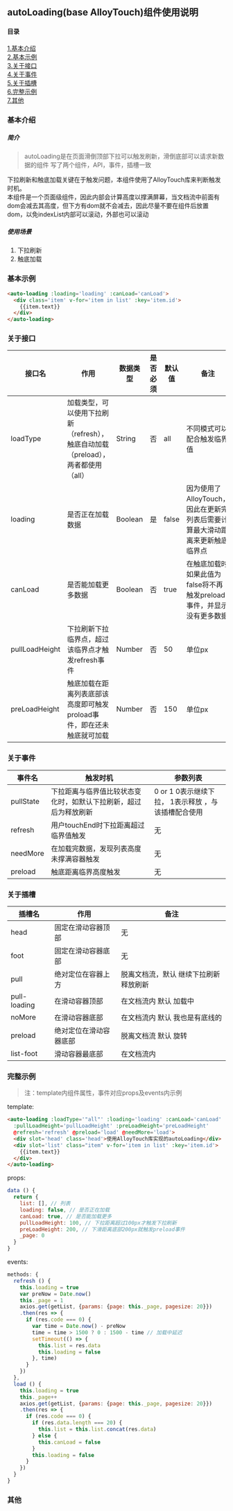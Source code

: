## autoLoading(base AlloyTouch)组件使用说明
#### 目录
[1.基本介绍](#基本介绍)  
[2.基本示例](#基本示例)  
[3.关于接口](#关于接口)  
[4.关于事件](#关于事件)  
[5.关于插槽](#关于插槽)  
[6.完整示例](#完整示例)  
[7.其他](#其他)  

### 基本介绍
##### 简介
> autoLoading是在页面滑倒顶部下拉可以触发刷新，滑倒底部可以请求新数据的组件
写了两个组件，API，事件，插槽一致

下拉刷新和触底加载关键在于触发问题，本组件使用了AlloyTouch库来判断触发时机。  
本组件是一个页面级组件，因此内部会计算高度以撑满屏幕，当文档流中前面有dom会减去其高度，但下方有dom就不会减去，因此尽量不要在组件后放置dom，以免indexList内部可以滚动，外部也可以滚动

##### 使用场景
1. 下拉刷新
2. 触底加载

### 基本示例
```html
<auto-loading :loading='loading' :canLoad='canLoad'>
  <div class='item' v-for='item in list' :key='item.id'>
    {{item.text}}
  </div>
</auto-loading>
```

### 关于接口
|接口名|作用|数据类型|是否必须|默认值|备注|
|---|---|---|---|---|---|
|loadType|加载类型，可以使用下拉刷新（refresh），触底自动加载（preload），两者都使用（all）|String|否|all|不同模式可以配合触发临界值|
|loading|是否正在加载数据|Boolean|是|false|因为使用了AlloyTouch，因此在更新完列表后需要计算最大滑动距离来更新触底临界点|
|canLoad|是否能加载更多数据|Boolean|否|true|在触底加载时如果此值为false将不再触发preload事件，并显示没有更多数据|
|pullLoadHeight|下拉刷新下拉临界点，超过该临界点才触发refresh事件|Number|否|50|单位px|
|preLoadHeight|触底加载在距离列表底部该高度即可触发proload事件，即在还未触底就可加载|Number|否|150|单位px|

### 关于事件
|事件名|触发时机|参数列表|
|---|---|---|
|pullState|下拉距离与临界值比较状态变化时，如默认下拉刷新，超过后为释放刷新|0 or 1 0表示继续下拉， 1表示释放 ，与该插槽配合使用|
|refresh|用户touchEnd时下拉距离超过临界值触发|无|
|needMore|在加载完数据，发现列表高度未撑满容器触发|无|
|preload|触底距离临界高度触发|无|

### 关于插槽
|插槽名|作用|备注|
|---|---|---|
|head|固定在滑动容器顶部|无|
|foot|固定在滑动容器底部|无|
|pull|绝对定位在容器上方|脱离文档流，默认 继续下拉刷新 释放刷新|
|pull-loading|在滑动容器顶部|在文档流内 默认 加载中|
|noMore|在滑动容器底部|在文档流内 默认 我也是有底线的|
|preload|绝对定位在滑动容器底部|脱离文档流 默认 旋转|
|list-foot|滑动容器最底部|在文档流内|

### 完整示例
> 注：template内组件属性，事件对应props及events内示例

template:
```html
<auto-loading :loadType='"all"' :loading='loading' :canLoad='canLoad'
  :pullLoadHeight='pullLoadHeight' :preLoadHeight='preLoadHeight'
  @refresh='refresh' @preload='load' @needMore='load'>
  <div slot='head' class='head'>使用AlloyTouch库实现的autoLoading</div>
  <div slot='list' class="item" v-for='item in list' :key='item.id'>
    {{item.text}}
  </div>
</auto-loading>
```

props:
```javaScript
data () {
  return {
    list: [], // 列表
    loading: false, // 是否正在加载
    canLoad: true, // 是否能加载更多
    pullLoadHeight: 100, // 下拉距离超过100px才触发下拉刷新
    preLoadHeight: 200, // 下滑距离底部200px就触发preload事件
    _page: 0
  }
}
```

events:
```javaScript
methods: {
  refresh () {
    this.loading = true
    var preNow = Date.now()
    this._page = 1
    axios.get(getList, {params: {page: this._page, pagesize: 20}})
    .then(res => {
      if (res.code === 0) {
        var time = Date.now() - preNow
        time = time > 1500 ? 0 : 1500 - time // 加载中延迟
        setTimeout(() => {
          this.list = res.data
          this.loading = false
        }, time)
      }
    })
  },
  load () {
    this.loading = true
    this._page++
    axios.get(getList, {params: {page: this._page, pagesize: 20}})
    .then(res => {
      if (res.code === 0) {
        if (res.data.length === 20) {
          this.list = this.list.concat(res.data)
        } else {
          this.canLoad = false
        }
        this.loading = false
      }
    })
  }
}
```


### 其他

